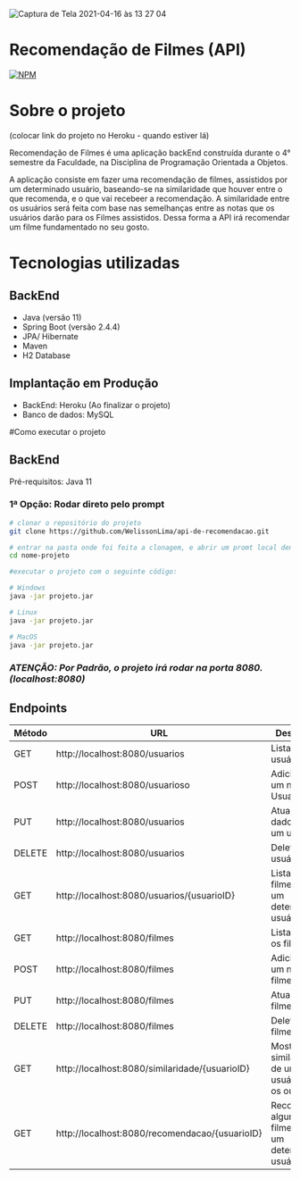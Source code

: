 ![Captura de Tela 2021-04-16 às 13 27 04](https://user-images.githubusercontent.com/62679423/115055736-3ed13080-9eb8-11eb-8b94-8282df27b68c.png)

# Recomendação de Filmes (API)
[![NPM](https://img.shields.io/npm/l/react)](https://github.com/WelissonLima/api-de-recomendacao/blob/master/LICENSE)


# Sobre o projeto

(colocar link do projeto no Heroku - quando estiver lá)

Recomendação de Filmes é uma aplicação backEnd construída durante o 4° semestre da Faculdade, na Disciplina de Programação Orientada a Objetos.

A aplicação consiste em fazer uma recomendação de filmes, assistidos por um determinado usuário, baseando-se na similaridade que houver entre o que recomenda, e o que vai recebeer a recomendação. A similaridade entre os usuários será feita com base nas semelhanças entre as notas que os usuários darão para os Filmes assistidos. Dessa forma a API irá recomendar um filme fundamentado no seu gosto.


# Tecnologias utilizadas 

## BackEnd
- Java (versão 11)
-  Spring Boot (versão 2.4.4)
-  JPA/ Hibernate
-  Maven
-  H2 Database

## Implantação em Produção
- BackEnd: Heroku (Ao finalizar o projeto)
- Banco de dados: MySQL

#Como executar o projeto

## BackEnd
Pré-requisitos: Java 11

### 1ª Opção: Rodar direto pelo prompt

```bash
# clonar o repositório do projeto
git clone https://github.com/WelissonLima/api-de-recomendacao.git

# entrar na pasta onde foi feita a clonagem, e abrir um promt local dentro do projeto (git bash - pra quem tem)
cd nome-projeto

#executar o projeto com o seguinte código:

# Windows
java -jar projeto.jar

# Linux
java -jar projeto.jar

# MacOS
java -jar projeto.jar

```
### <i>ATENÇÃO: Por Padrão, o projeto irá rodar na porta 8080. (localhost:8080)</i>


<h2><b>
Endpoints
</b></h2>

| Método  |  URL  | Descrição  |
| ------------------- | ------------------- | -------------------- |
| GET  | http://localhost:8080/usuarios | Listar os usuários. |
| POST | http://localhost:8080/usuarioso | Adicionar um novo Usuario |
| PUT | http://localhost:8080/usuarios | Atualizar os dados de um  usuário. |
| DELETE | http://localhost:8080/usuarios | Deletar um usuário. |
| GET |  http://localhost:8080/usuarios/{usuarioID} | Listar os filmes de um determinado usuário. |
| GET |  http://localhost:8080/filmes | Listar Todos os filmes|
| POST |  http://localhost:8080/filmes | Adicionar um novo filme |
| PUT |  http://localhost:8080/filmes | Atualizar um filme |
| DELETE |  http://localhost:8080/filmes | Deletar um filme |
| GET |  http://localhost:8080/similaridade/{usuarioID} | Mostra a similaridade de um usuário com os outros |
| GET  |  http://localhost:8080/recomendacao/{usuarioID} |  Recomenda alguns filmes para um determinado usuário. |
